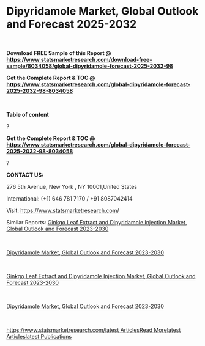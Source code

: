 <h1>Dipyridamole Market, Global Outlook and Forecast 2025-2032</h1><br/><p><strong>Download FREE Sample of this Report @ <a href="https://www.statsmarketresearch.com/download-free-sample/8034058/global-dipyridamole-forecast-2025-2032-98">https://www.statsmarketresearch.com/download-free-sample/8034058/global-dipyridamole-forecast-2025-2032-98</a></strong></p>
 
 
 
 <div><b>Get the Complete Report & TOC @ <a href="https://www.statsmarketresearch.com/global-dipyridamole-forecast-2025-2032-98-8034058">https://www.statsmarketresearch.com/global-dipyridamole-forecast-2025-2032-98-8034058</a></b></div>
 
 
 
 <p><br />
 
 <b>Table of content</b></p>
 
 
 
 <p>? </p>
 
 
 
 <div><b>Get the Complete Report & TOC @ <a href="https://www.statsmarketresearch.com/global-dipyridamole-forecast-2025-2032-98-8034058">https://www.statsmarketresearch.com/global-dipyridamole-forecast-2025-2032-98-8034058</a></b></div>
 
 
 
 <p>? </p>
 
 
 
 <p><b>CONTACT US:</b><br />
 
 276 5th Avenue, New York , NY 10001,United States<br />
 
 International: (+1) 646 781 7170 / +91 8087042414<br />
 
 Visit: <a href="https://www.statsmarketresearch.com/">https://www.statsmarketresearch.com/</a><br />
 
 Similar Reports: <a href="https://www.statsmarketresearch.com/global-dipyridamole-forecast-2025-2032-98-8034058">Ginkgo Leaf Extract and Dipyridamole Injection Market, Global Outlook and Forecast 2023-2030</a><br />
 
 <br />
 
 <a href="https://www.statsmarketresearch.com/global-dipyridamole-forecast-2025-2032-98-8034058">Dipyridamole Market, Global Outlook and Forecast 2023-2030</a><br />
 
 <br />
 
 <a href="https://www.statsmarketresearch.com/global-dipyridamole-forecast-2025-2032-98-8034058">Ginkgo Leaf Extract and Dipyridamole Injection Market, Global Outlook and Forecast 2023-2030</a><br />
 
 <br />
 
 <a href="https://www.statsmarketresearch.com/global-dipyridamole-forecast-2025-2032-98-8034058">Dipyridamole Market, Global Outlook and Forecast 2023-2030</a><br />
 
 <br />
 
 <a href="https://gyeongbokgung.com">https://www.statsmarketresearch.com/</a><a href="https://hallyeomaritime.com">latest Articles</a><a href="https://jingwansa.com">Read More</a><a href="https://nguoiviet.jp/">latest Articles</a><a href="https://www.intelmarketresearch.com/">latest Publications</a></p>